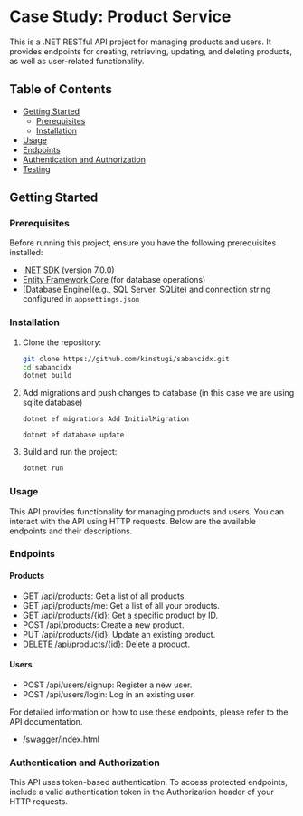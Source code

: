 # Case Study: Product Service

This is a .NET RESTful API project for managing products and users. It provides endpoints for creating, retrieving, updating, and deleting products, as well as user-related functionality.

## Table of Contents

- [Getting Started](#getting-started)
  - [Prerequisites](#prerequisites)
  - [Installation](#installation)
- [Usage](#usage)
- [Endpoints](#endpoints)
- [Authentication and Authorization](#authentication-and-authorization)
- [Testing](#testing)

## Getting Started

### Prerequisites

Before running this project, ensure you have the following prerequisites installed:

- [.NET SDK](https://dotnet.microsoft.com/download) (version 7.0.0)
- [Entity Framework Core](https://docs.microsoft.com/en-us/ef/core/) (for database operations)
- [Database Engine](e.g., SQL Server, SQLite) and connection string configured in `appsettings.json`

### Installation

1. Clone the repository:

   ```sh
   git clone https://github.com/kinstugi/sabancidx.git
   cd sabancidx
   dotnet build
   ```
2. Add migrations and push changes to database (in this case we are using sqlite database)
    ```
    dotnet ef migrations Add InitialMigration
    ```
    ```
    dotnet ef database update
    ```

3.  Build and run the project:
    ```sh
    dotnet run
    ```

### Usage
This API provides functionality for managing products and users. You can interact with the API using HTTP requests. Below are the available endpoints and their descriptions.

### Endpoints
#### Products
- GET /api/products: Get a list of all products.
- GET /api/products/me: Get a list of all your products.
- GET /api/products/{id}: Get a specific product by ID.
- POST /api/products: Create a new product.
- PUT /api/products/{id}: Update an existing product.
- DELETE /api/products/{id}: Delete a product.

#### Users
- POST /api/users/signup: Register a new user.
- POST /api/users/login: Log in an existing user.


For detailed information on how to use these endpoints, please refer to the API documentation.
- /swagger/index.html

### Authentication and Authorization
This API uses token-based authentication. To access protected endpoints, include a valid authentication token in the Authorization header of your HTTP requests.